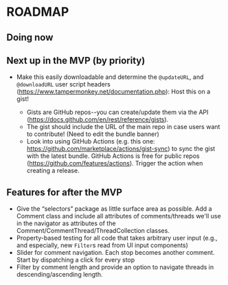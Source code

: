 # ROADMAP

## Doing now

## Next up in the MVP (by priority)

- Make this easily downloadable and determine the `@updateURL`, and `@downloadURL` user script headers (https://www.tampermonkey.net/documentation.php): Host this on a gist!

  - Gists are GitHub repos--you can create/update them via the API (https://docs.github.com/en/rest/reference/gists).
  - The gist should include the URL of the main repo in case users want to contribute! (Need to edit the bundle banner)
  - Look into using GitHub Actions (e.g. this one: https://github.com/marketplace/actions/gist-sync) to sync the gist with the latest bundle. GitHub Actions is free for public repos (https://github.com/features/actions). Trigger the action when creating a release.

## Features for after the MVP

- Give the “selectors” package as little surface area as possible. Add a Comment class and include all attributes of comments/threads we'll use in the navigator as attributes of the Comment/CommentThread/ThreadCollection classes.
- Property-based testing for all code that takes arbitrary user input (e.g., and especially, new `Filter`s read from UI input components)
- Slider for comment navigation. Each stop becomes another comment. Start by dispatching a click for every stop
- Filter by comment length and provide an option to navigate threads in descending/ascending length.
